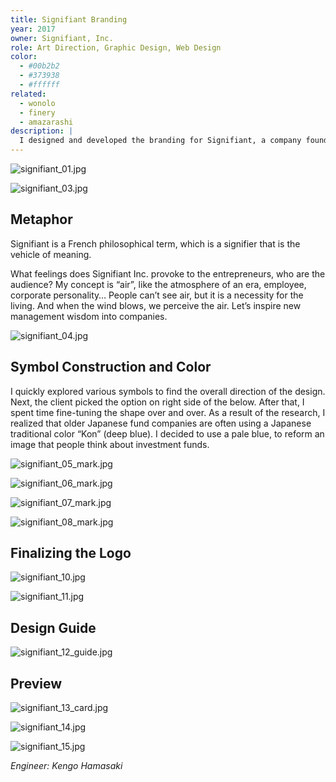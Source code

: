 ```yaml
---
title: Signifiant Branding
year: 2017
owner: Signifiant, Inc.
role: Art Direction, Graphic Design, Web Design
color:
  - #00b2b2
  - #373938
  - #ffffff
related:
  - wonolo
  - finery
  - amazarashi
description: |
  I designed and developed the branding for Signifiant, a company founded with a mission to support post-IPO startups. They aim to convey management wisdom and to diffuse various management philosophy. The project included the logo, brand guideline, business card, and the full website design for their media platform.
---
```


![signifiant_01.jpg](https://mir-s3-cdn-cf.behance.net/project_modules/max_3840/f56f1460518557.5a4fc0852d747.jpg)

![signifiant_03.jpg](https://mir-s3-cdn-cf.behance.net/project_modules/max_3840/ed0fef60518557.5a4fc0852d0a1.jpg)

## Metaphor

Signifiant is a French philosophical term, which is a signifier that is the vehicle of meaning.

What feelings does Signifiant Inc. provoke to the entrepreneurs, who are the audience?
My concept is “air”, like the atmosphere of an era, employee, corporate personality…
People can’t see air, but it is a necessity for the living. And when the wind blows, we perceive the air. Let’s inspire new management wisdom into companies.

![signifiant_04.jpg](https://mir-s3-cdn-cf.behance.net/project_modules/max_3840/62763660518557.5a4fc0852bf37.jpg)

## Symbol Construction and Color

I quickly explored various symbols to find the overall direction of the design. Next, the client picked the option on right side of the below. After that, I spent time fine-tuning the shape over and over.
As a result of the research, I realized that older Japanese fund companies are often using a Japanese traditional color “Kon” (deep blue). I decided to use a pale blue, to reform an image that people think about investment funds.

![signifiant_05_mark.jpg](https://mir-s3-cdn-cf.behance.net/project_modules/max_3840/25a3be60518557.5a4fc0852dcb3.jpg)

![signifiant_06_mark.jpg](https://mir-s3-cdn-cf.behance.net/project_modules/max_3840/cea67160518557.5a4fc0852a96c.jpg)

![signifiant_07_mark.jpg](https://mir-s3-cdn-cf.behance.net/project_modules/max_3840/d94b3b60518557.5a4fc0852b82c.jpg)

![signifiant_08_mark.jpg](https://mir-s3-cdn-cf.behance.net/project_modules/max_3840/96c38560518557.5a4fc08529aac.jpg)

## Finalizing the Logo

![signifiant_10.jpg](https://mir-s3-cdn-cf.behance.net/project_modules/max_3840/0b9aba60518557.5a4fc0852c7ff.jpg)

![signifiant_11.jpg](https://mir-s3-cdn-cf.behance.net/project_modules/max_3840/1921b660518557.5a4fc0852cb37.jpg)

## Design Guide

![signifiant_12_guide.jpg](https://mir-s3-cdn-cf.behance.net/project_modules/max_3840/fd803160518557.5a4fc0852e27a.jpg)

## Preview

![signifiant_13_card.jpg](https://mir-s3-cdn-cf.behance.net/project_modules/max_3840/af592b60518557.5a4fc085293b2.jpg)

![signifiant_14.jpg](https://mir-s3-cdn-cf.behance.net/project_modules/max_3840/50b3fe60518557.5a4fc0852b031.jpg)

![signifiant_15.jpg](https://mir-s3-cdn-cf.behance.net/project_modules/max_3840/cc086b60518557.5a4fc0852c2a5.jpg)

*Engineer: Kengo Hamasaki*